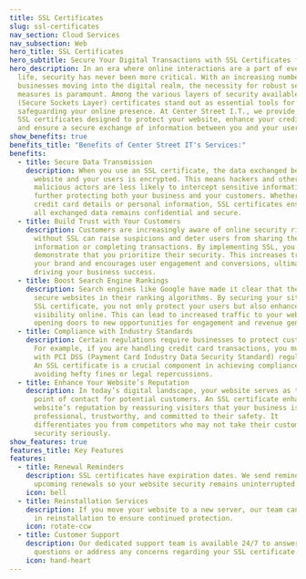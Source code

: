 ```yaml
---
title: SSL Certificates
slug: ssl-certificates
nav_section: Cloud Services
nav_subsection: Web
hero_title: SSL Certificates
hero_subtitle: Secure Your Digital Transactions with SSL Certificates from Solomon Solutions
hero_description: In an era where online interactions are a part of everyday
  life, security has never been more critical. With an increasing number of
  businesses moving into the digital realm, the necessity for robust security
  measures is paramount. Among the various layers of security available, SSL
  (Secure Sockets Layer) certificates stand out as essential tools for
  safeguarding your online presence. At Center Street I.T., we provide top-tier
  SSL certificates designed to protect your website, enhance your credibility,
  and ensure a secure exchange of information between you and your users.
show_benefits: true
benefits_title: "Benefits of Center Street IT's Services:"
benefits:
  - title: Secure Data Transmission
    description: When you use an SSL certificate, the data exchanged between your
      website and your users is encrypted. This means hackers and other
      malicious actors are less likely to intercept sensitive information,
      further protecting both your business and your customers. Whether it’s
      credit card details or personal information, SSL certificates ensure that
      all exchanged data remains confidential and secure.
  - title: Build Trust with Your Customers
    description: Customers are increasingly aware of online security risks. A site
      without SSL can raise suspicions and deter users from sharing their
      information or completing transactions. By implementing SSL, you
      demonstrate that you prioritize their security. This increases trust in
      your brand and encourages user engagement and conversions, ultimately
      driving your business success.
  - title: Boost Search Engine Rankings
    description: Search engines like Google have made it clear that they prioritize
      secure websites in their ranking algorithms. By securing your site with an
      SSL certificate, you not only protect your users but also enhance your
      visibility online. This can lead to increased traffic to your website,
      opening doors to new opportunities for engagement and revenue generation.
  - title: Compliance with Industry Standards
    description: Certain regulations require businesses to protect customer data.
      For example, if you are handling credit card transactions, you must comply
      with PCI DSS (Payment Card Industry Data Security Standard) regulations.
      An SSL certificate is a crucial component in achieving compliance and
      avoiding hefty fines or legal repercussions.
  - title: Enhance Your Website’s Reputation
    description: In today’s digital landscape, your website serves as the first
      point of contact for potential customers. An SSL certificate enhances your
      website’s reputation by reassuring visitors that your business is
      professional, trustworthy, and committed to their safety. It
      differentiates you from competitors who may not take their customers’
      security seriously.
show_features: true
features_title: Key Features
features:
  - title: Renewal Reminders
    description: SSL certificates have expiration dates. We send reminders about
      upcoming renewals so your website security remains uninterrupted.
    icon: bell
  - title: Reinstallation Services
    description: If you move your website to a new server, our team can assist you
      in reinstallation to ensure continued protection.
    icon: rotate-ccw
  - title: Customer Support
    description: Our dedicated support team is available 24/7 to answer any
      questions or address any concerns regarding your SSL certificate.
    icon: hand-heart
---
```

